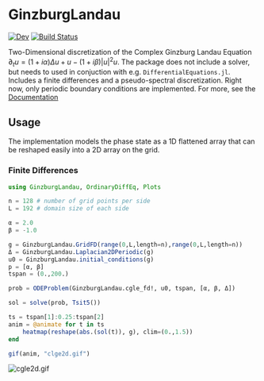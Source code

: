 # GinzburgLandau

[![Dev](https://img.shields.io/badge/docs-dev-blue.svg)](https://maximilian-gelbrecht.github.io/GinzburgLandau.jl/dev/)
[![Build Status](https://github.com/maximilian-gelbrecht/GinzburgLandau.jl/actions/workflows/CI.yml/badge.svg?branch=main)](https://github.com/maximilian-gelbrecht/GinzburgLandau.jl/actions/workflows/CI.yml?query=branch%3Amain)

Two-Dimensional discretization of the Complex Ginzburg Landau Equation $\partial_t u = (1 + i\alpha)\Delta u + u - (1+i\beta)|u|^2u$. The package does not include a solver, but needs to used in conjuction with e.g. `DifferentialEquations.jl`. Includes a finite differences and a pseudo-spectral discretization. Right now, only periodic boundary conditions are implemented. For more, see the [Documentation]((https://maximilian-gelbrecht.github.io/GinzburgLandau.jl/dev/))

## Usage 

The implementation models the phase state as a 1D flattened array that can be reshaped easily into a 2D array on the grid. 

### Finite Differences 

```julia 
using GinzburgLandau, OrdinaryDiffEq, Plots

n = 128 # number of grid points per side
L = 192 # domain size of each side

α = 2.0
β = -1.0

g = GinzburgLandau.GridFD(range(0,L,length=n),range(0,L,length=n))
Δ = GinzburgLandau.Laplacian2DPeriodic(g)
u0 = GinzburgLandau.initial_conditions(g)
p = [α, β]
tspan = (0.,200.)

prob = ODEProblem(GinzburgLandau.cgle_fd!, u0, tspan, [α, β, Δ])

sol = solve(prob, Tsit5())

ts = tspan[1]:0.25:tspan[2]
anim = @animate for t in ts
    heatmap(reshape(abs.(sol(t)), g), clim=(0.,1.5))
end

gif(anim, "clge2d.gif")
```

![cgle2d.gif](cgle2d.gif)
